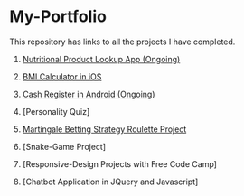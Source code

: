 # My-Portfolio
This repository has links to all the projects I have completed.


1. [Nutritional Product Lookup App (Ongoing)](<INSERT LINK HERE>)

2. [BMI Calculator in iOS](git@github.com:Tselhacode/BMI_Calculator.git)

3. [Cash Register in Android (Ongoing)](https://github.com/Tselhacode/CashRegisterProjectAssignmentTwo)

4. [Personality Quiz] 

5. [Martingale Betting Strategy Roulette Project](https://github.com/Tselhacode/Martingale-Betting-Strategy-Project)

6. [Snake-Game Project]

7. [Responsive-Design Projects with Free Code Camp]

8. [Chatbot Application in JQuery and Javascript]
